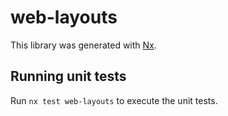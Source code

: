 # web-layouts

This library was generated with [Nx](https://nx.dev).

## Running unit tests

Run `nx test web-layouts` to execute the unit tests.
